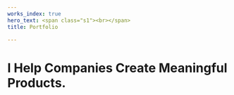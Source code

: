 ```yaml
---
works_index: true
hero_text: <span class="s1"><br></span>
title: Portfolio

---
```

<h1 class="lead">I Help Companies Create Meaningful Products.

</h1>

<WorksList />